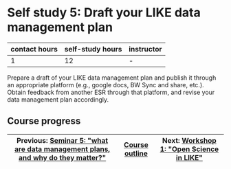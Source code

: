 # Self study 5: Draft your LIKE data management plan

| contact hours | self-study hours | instructor |
|---|---|---|
| 1 | 12 | - |

Prepare a draft of your LIKE data management plan and publish it through an appropriate platform (e.g., google docs, BW Sync and share, etc.). Obtain feedback from another ESR through that platform, and revise your data management plan accordingly.

## Course progress

| Previous: [Seminar 5: "what are data management plans, and why do they matter?"](seminar5.md) | [Course outline](OpenScienceTrainingCourse#course-outline) | Next: [Workshop 1: "Open Science in LIKE"](workshop1.md) |
|---|---|---|
